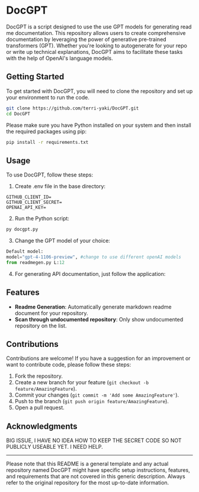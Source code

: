 # DocGPT

DocGPT is a script designed to use the use GPT models for generating read me documentation. This repository allows users to create comprehensive documentation by leveraging the power of generative pre-trained transformers (GPT). Whether you're looking to autogenerate for your repo or write up technical explanations, DocGPT aims to facilitate these tasks with the help of OpenAI's language models.

## Getting Started

To get started with DocGPT, you will need to clone the repository and set up your environment to run the code.

```bash
git clone https://github.com/terri-yaki/DocGPT.git
cd DocGPT
```

Please make sure you have Python installed on your system and then install the required packages using pip:

```bash
pip install -r requirements.txt
```

## Usage

To use DocGPT, follow these steps:

1. Create .env file in the base directory: 

```
GITHUB_CLIENT_ID=
GITHUB_CLIENT_SECRET=
OPENAI_API_KEY=
```

2. Run the Python script:

```bash
py docgpt.py
```

3. Change the GPT model of your choice:

```python
Default model:
model="gpt-4-1106-preview", #change to use different openAI models
from readmegen.py L:12
```

4. For generating API documentation, just follow the application:


## Features

- **Readme Generation**: Automatically generate markdown readme document for your repository.
- **Scan through undocumented repository**: Only show undocumented repository on the list.


## Contributions

Contributions are welcome! If you have a suggestion for an improvement or want to contribute code, please follow these steps:

1. Fork the repository.
2. Create a new branch for your feature (`git checkout -b feature/AmazingFeature`).
3. Commit your changes (`git commit -m 'Add some AmazingFeature'`).
4. Push to the branch (`git push origin feature/AmazingFeature`).
5. Open a pull request.


## Acknowledgments

BIG ISSUE, I HAVE NO IDEA HOW TO KEEP THE SECRET CODE SO NOT PUBLICLY USEABLE YET. I NEED HELP.

---

Please note that this README is a general template and any actual repository named DocGPT might have specific setup instructions, features, and requirements that are not covered in this generic description. Always refer to the original repository for the most up-to-date information.
